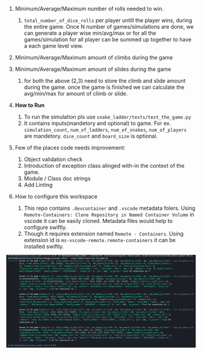 1. Minimum/Average/Maximum number of rolls needed to win.
   1. `total_number_of_dice_rolls` per player untill the player wins, during the entire game. Once N number of games/simulations are done, we can generate a player wise min/avg/max or for all the games/simulation for all player can be summed up together to have a each game level view.

2. Minimum/Average/Maximum amount of climbs during the game
3. Minimum/Average/Maximum amount of slides during the game
   1. for both the above (2,3) need to store the climb and slide amount during the game. once the game is finished we can calculate the avg/min/max for amount of climb or slide.

4. **How to Run**
   1. To run the simulation pls use `snake_ladder/tests/test_the_game.py`
   2. It contains inputs(mandetory and optional) to game. For ex. `simulation_count`, `num_of_ladders`, `num_of_snakes`, `num_of_players` are mandetory. `dice_count` and `board_size` is optional.

5. Few of the places code needs improvement:
   1. Object validation check
   2. Introduction of exception class alinged with-in the context of the game.
   3. Module / Class doc strings
   4. Add Linting

6. How to configure this workspace
   1. This repo contains `.devcontainer` and `.vscode` metadata folers. Using `Remote-Containers: Clone Repository in Named Container Volume` in vscode it can be easily cloned. Metadata files would help to configure swiftly.
   2. Though it requires extension named `Remote - Containers`. Using extension id is `ms-vscode-remote.remote-containers` it can be installed swiftly.

![Sample Output](sameple_output.png)

